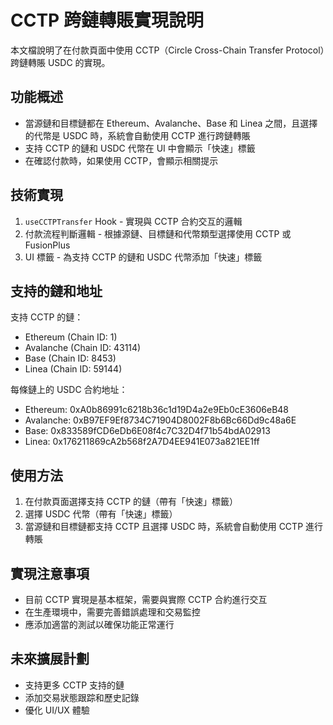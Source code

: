 # CCTP 跨鏈轉賬實現說明

本文檔說明了在付款頁面中使用 CCTP（Circle Cross-Chain Transfer Protocol）跨鏈轉賬 USDC 的實現。

## 功能概述

- 當源鏈和目標鏈都在 Ethereum、Avalanche、Base 和 Linea 之間，且選擇的代幣是 USDC 時，系統會自動使用 CCTP 進行跨鏈轉賬
- 支持 CCTP 的鏈和 USDC 代幣在 UI 中會顯示「快速」標籤
- 在確認付款時，如果使用 CCTP，會顯示相關提示

## 技術實現

1. `useCCTPTransfer` Hook - 實現與 CCTP 合約交互的邏輯
2. 付款流程判斷邏輯 - 根據源鏈、目標鏈和代幣類型選擇使用 CCTP 或 FusionPlus
3. UI 標籤 - 為支持 CCTP 的鏈和 USDC 代幣添加「快速」標籤

## 支持的鏈和地址

支持 CCTP 的鏈：
- Ethereum (Chain ID: 1)
- Avalanche (Chain ID: 43114)
- Base (Chain ID: 8453)
- Linea (Chain ID: 59144)

每條鏈上的 USDC 合約地址：
- Ethereum: 0xA0b86991c6218b36c1d19D4a2e9Eb0cE3606eB48
- Avalanche: 0xB97EF9Ef8734C71904D8002F8b6Bc66Dd9c48a6E
- Base: 0x833589fCD6eDb6E08f4c7C32D4f71b54bdA02913
- Linea: 0x176211869cA2b568f2A7D4EE941E073a821EE1ff

## 使用方法

1. 在付款頁面選擇支持 CCTP 的鏈（帶有「快速」標籤）
2. 選擇 USDC 代幣（帶有「快速」標籤）
3. 當源鏈和目標鏈都支持 CCTP 且選擇 USDC 時，系統會自動使用 CCTP 進行轉賬

## 實現注意事項

- 目前 CCTP 實現是基本框架，需要與實際 CCTP 合約進行交互
- 在生產環境中，需要完善錯誤處理和交易監控
- 應添加適當的測試以確保功能正常運行

## 未來擴展計劃

- 支持更多 CCTP 支持的鏈
- 添加交易狀態跟踪和歷史記錄
- 優化 UI/UX 體驗 
